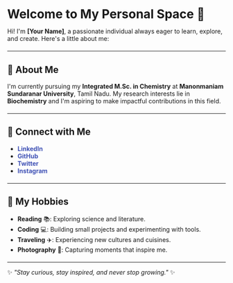 <style>
/* Center-align all content */
body, h1, h2, h3, p, ul, a {
    text-align: start;
}

/* Style links */
a {
    text-decoration: none;
    color: #3f51b5;
    font-weight: bold;
}

a:hover {
    text-decoration: underline;
    color: #009688;
}

/* Add some spacing */
h1 {
    margin-bottom: 10px;
}
p, ul {
    margin-bottom: 20px;
}
</style>

# Welcome to My Personal Space 🌟

Hi! I'm **[Your Name]**, a passionate individual always eager to learn, explore, and create. Here's a little about me:

---

## 💼 About Me
I'm currently pursuing my **Integrated M.Sc. in Chemistry** at **Manonmaniam Sundaranar University**, Tamil Nadu. My research interests lie in **Biochemistry** and I'm aspiring to make impactful contributions in this field.

---

## 📱 Connect with Me
- [LinkedIn](https://www.linkedin.com)  
- [GitHub](https://github.com)  
- [Twitter](https://twitter.com)  
- [Instagram](https://www.instagram.com)  

---

## 🎨 My Hobbies
- **Reading** 📚: Exploring science and literature.  
- **Coding** 💻: Building small projects and experimenting with tools.  
- **Traveling** ✈️: Experiencing new cultures and cuisines.  
- **Photography** 📸: Capturing moments that inspire me.

---

✨ *"Stay curious, stay inspired, and never stop growing."* ✨

